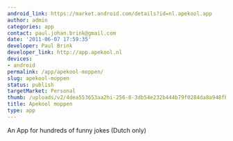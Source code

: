 ```yaml
---
android_link: https://market.android.com/details?id=nl.apekool.app
author: admin
categories: app
contact: paul.johan.brink@gmail.com
date: '2011-06-07 17:59:35'
developer: Paul Brink
developer_link: http://app.apekool.nl
devices: 
- android
permalink: /app/apekool-moppen/
slug: apekool-moppen
status: publish
targetMarket: Personal
thumb: /uploads/v2/4dea553653aa2hi-256-0-3db54e232b444b79f0284da8a948fb9bbc71f4a7.png
title: Apekool moppen
type: app
---
```


An App for hundreds of funny jokes (Dutch only)